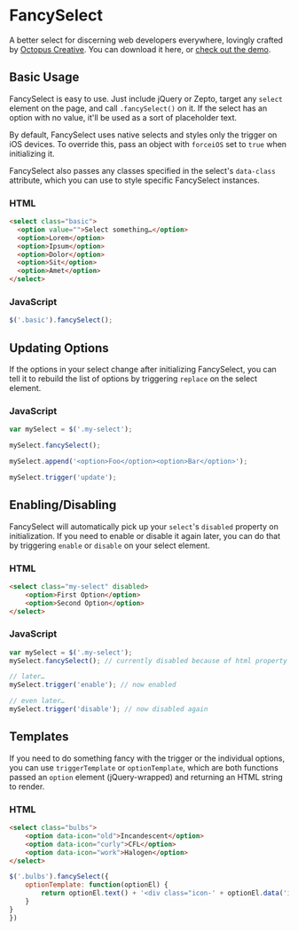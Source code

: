 FancySelect
===========

A better select for discerning web developers everywhere, lovingly crafted by [Octopus Creative](http://octopuscreative.com). You can download it here, or [check out the demo](http://code.octopuscreative.com/fancyselect/).

Basic Usage
-----------

FancySelect is easy to use. Just include jQuery or Zepto, target any `select` element on the page, and call `.fancySelect()` on it. If the select has an option with no value, it'll be used as a sort of placeholder text.

By default, FancySelect uses native selects and styles only the trigger on iOS devices. To override this, pass an object with `forceiOS` set to `true` when initializing it.

FancySelect also passes any classes specified in the select's `data-class` attribute, which you can use to style specific FancySelect instances.


### HTML

``` html
<select class="basic">
  <option value="">Select something…</option>
  <option>Lorem</option>
  <option>Ipsum</option>
  <option>Dolor</option>
  <option>Sit</option>
  <option>Amet</option>
</select>
```

### JavaScript

``` javascript
$('.basic').fancySelect();
```

Updating Options
----------------

If the options in your select change after initializing FancySelect, you can tell it to rebuild the list of options by triggering `replace` on the select element.

### JavaScript

``` javascript
var mySelect = $('.my-select');

mySelect.fancySelect();

mySelect.append('<option>Foo</option><option>Bar</option>');

mySelect.trigger('update');
```

Enabling/Disabling
------------------

FancySelect will automatically pick up your `select`'s `disabled` property on initialization. If you need to enable or disable it again later, you can do that by triggering `enable` or `disable` on your select element.

### HTML

``` html
<select class="my-select" disabled>
	<option>First Option</option>
	<option>Second Option</option>
</select>
```

### JavaScript

``` javascript
var mySelect = $('.my-select');
mySelect.fancySelect(); // currently disabled because of html property

// later…
mySelect.trigger('enable'); // now enabled

// even later…
mySelect.trigger('disable'); // now disabled again
```

Templates
---------

If you need to do something fancy with the trigger or the individual options, you can use `triggerTemplate` or `optionTemplate`, which are both functions passed an `option` element (jQuery-wrapped) and returning an HTML string to render.


### HTML

``` html
<select class="bulbs">
	<option data-icon="old">Incandescent</option>
	<option data-icon="curly">CFL</option>
	<option data-icon="work">Halogen</option>
</select>
```

``` javascript
$('.bulbs').fancySelect({
	optionTemplate: function(optionEl) {
		return optionEl.text() + '<div class="icon-' + optionEl.data('icon') + '"></div>';
	}
}
})
```